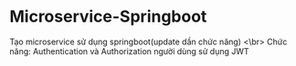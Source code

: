 # Microservice-Springboot
Tạo microservice sử dụng springboot(update dần chức năng)  <\br>
Chức năng: Authentication và Authorization người dùng sử dụng JWT
